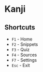 # Kanji

## Shortcuts

- `F1` - Home
- `F2` - Snippets
- `F3` - Quiz
- `F4` - Sources
- `F7` - Settings
- `Esc` - Exit

